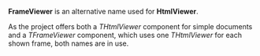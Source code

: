 **FrameViewer** is an alternative name used for **HtmlViewer**.

As the project offers both a _THtmlViewer_ component for simple documents and a _TFrameViewer_ component, which uses one _THtmlViewer_ for each shown frame, both names are in use.